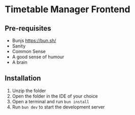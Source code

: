 # Timetable Manager Frontend

## Pre-requisites

- Bunjs https://bun.sh/
- Sanity
- Common Sense
- A good sense of humour
- A brain

## Installation

1. Unzip the folder
2. Open the folder in the IDE of your choice
3. Open a terminal and run `bun install`
4. Run `bun dev` to start the development server
